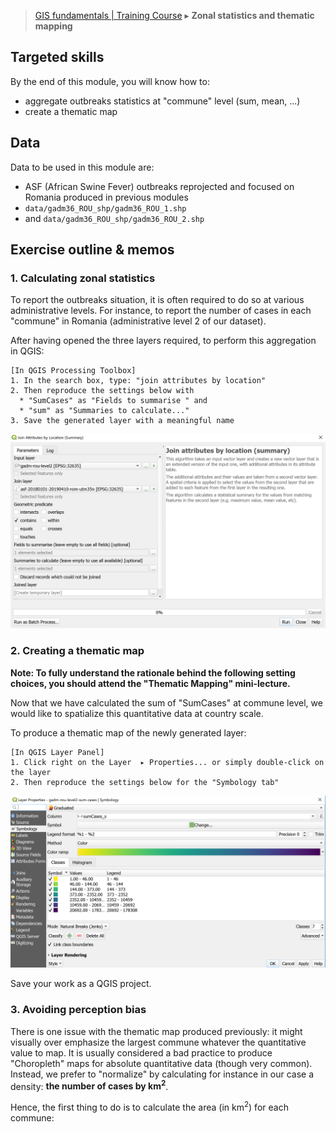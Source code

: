 
> [GIS fundamentals | Training Course](agenda.md) ▸ **Zonal statistics and thematic mapping**


## Targeted skills

By the end of this module, you will know how to:
* aggregate outbreaks statistics at "commune" level (sum, mean, ...)
* create a thematic map

## Data
Data to be used in this module are:
* ASF (African Swine Fever) outbreaks reprojected and focused on Romania produced in previous modules
* `data/gadm36_ROU_shp/gadm36_ROU_1.shp`
* and `data/gadm36_ROU_shp/gadm36_ROU_2.shp`

## Exercise outline & memos

### 1. Calculating zonal statistics
To report the outbreaks situation, it is often required to do so at various administrative levels. For instance, to report the number of cases in each "commune" in Romania (administrative level 2 of our dataset).

After having opened the three layers required, to perform this aggregation in QGIS:

```
[In QGIS Processing Toolbox] 
1. In the search box, type: "join attributes by location"
2. Then reproduce the settings below with
  * "SumCases" as "Fields to summarise " and
  * "sum" as "Summaries to calculate..."
3. Save the generated layer with a meaningful name
```

<img src="img/join-attr-by-loc.PNG" alt="drawing" width="800"/>

### 2. Creating a thematic map
**Note:  To fully understand the rationale behind the following setting choices, you should attend the "Thematic Mapping" mini-lecture.**

Now that we have calculated the sum of "SumCases" at commune level, we would like to spatialize this quantitative data at country scale.

To produce a thematic map of the newly generated layer:
```
[In QGIS Layer Panel] 
1. Click right on the Layer  ▸ Properties... or simply double-click on the layer
2. Then reproduce the settings below for the "Symbology tab"
```

<img src="img/thematic-map.PNG" alt="drawing" width="800"/>

Save your work as a QGIS project.

### 3. Avoiding perception bias
There is one issue with the thematic map produced previously: it might visually over emphasize the largest commune whatever the quantitative value to map. It is usually considered a bad practice to produce "Choropleth" maps for absolute quantitative data (though very common). Instead, we prefer to "normalize" by calculating for instance in our case a density: **the number of cases by km<sup>2</sup>**.

Hence, the first thing to do is to calculate the area (in km<sup>2</sup>) for each commune:







